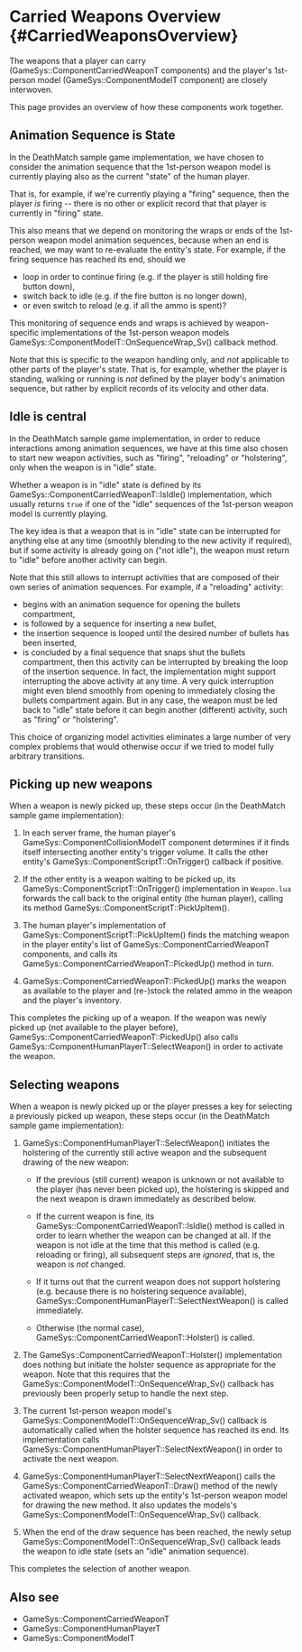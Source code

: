 Carried Weapons Overview     {#CarriedWeaponsOverview}
========================

The weapons that a player can carry (GameSys::ComponentCarriedWeaponT components) and the player's
1st-person model (GameSys::ComponentModelT component) are closely interwoven.

This page provides an overview of how these components work together.


Animation Sequence is State
---------------------------

In the DeathMatch sample game implementation, we have chosen to consider the animation sequence
that the 1st-person weapon model is currently playing also as the current "state" of the human player.

That is, for example, if we're currently playing a "firing" sequence, then the player *is* firing --
there is no other or explicit record that that player is currently in "firing" state.

This also means that we depend on monitoring the wraps or ends of the 1st-person weapon model animation
sequences, because when an end is reached, we may want to re-evaluate the entity's state.
For example, if the firing sequence has reached its end, should we
  - loop in order to continue firing (e.g. if the player is still holding fire button down),
  - switch back to idle (e.g. if the fire button is no longer down),
  - or even switch to reload (e.g. if all the ammo is spent)?

This monitoring of sequence ends and wraps is achieved by weapon-specific implementations of the
1st-person weapon models GameSys::ComponentModelT::OnSequenceWrap_Sv() callback method.

Note that this is specific to the weapon handling only, and *not* applicable to other parts of the player's state.
That is, for example, whether the player is standing, walking or running is *not* defined by the player body's
animation sequence, but rather by explicit records of its velocity and other data.


Idle is central
---------------

In the DeathMatch sample game implementation, in order to reduce interactions among animation sequences,
we have at this time also chosen to start new weapon activities, such as "firing", "reloading" or "holstering",
only when the weapon is in "idle" state.

Whether a weapon is in "idle" state is defined by its GameSys::ComponentCarriedWeaponT::IsIdle() implementation, which usually returns `true`
if one of the "idle" sequences of the 1st-person weapon model is currently playing.

The key idea is that a weapon that is in "idle" state can be interrupted for anything else at any time
(smoothly blending to the new activity if required), but if some activity is already going on ("not idle"),
the weapon must return to "idle" before another activity can begin.

Note that this still allows to interrupt activities that are composed of their own series of animation sequences.
For example, if a "reloading" activity:
  - begins with an animation sequence for opening the bullets compartment,
  - is followed by a sequence for inserting a new bullet,
  - the insertion sequence is looped until the desired number of bullets has been inserted,
  - is concluded by a final sequence that snaps shut the bullets compartment,
then this activity can be interrupted by breaking the loop of the insertion sequence. In fact, the implementation
might support interrupting the above activity at any time. A very quick interruption might even blend smoothly
from opening to immediately closing the bullets compartment again.
But in any case, the weapon must be led back to "idle" state before it can begin another (different) activity,
such as "firing" or "holstering".

This choice of organizing model activities eliminates a large number of very complex problems that would otherwise
occur if we tried to model fully arbitrary transitions.


Picking up new weapons
----------------------

When a weapon is newly picked up, these steps occur (in the DeathMatch sample game implementation):

  1. In each server frame, the human player's GameSys::ComponentCollisionModelT component determines if it finds
     itself intersecting another entity's trigger volume. It calls the other entity's
     GameSys::ComponentScriptT::OnTrigger() callback if positive.

  2. If the other entity is a weapon waiting to be picked up, its GameSys::ComponentScriptT::OnTrigger() implementation in
     `Weapon.lua` forwards the call back to the original entity (the human player), calling its method
     GameSys::ComponentScriptT::PickUpItem().

  3. The human player's implementation of GameSys::ComponentScriptT::PickUpItem() finds the matching weapon in the
     player entity's list of GameSys::ComponentCarriedWeaponT components, and calls its GameSys::ComponentCarriedWeaponT::PickedUp() method in turn.

  4. GameSys::ComponentCarriedWeaponT::PickedUp() marks the weapon as available to the player and (re-)stock the related
     ammo in the weapon and the player's inventory.

This completes the picking up of a weapon. If the weapon was newly picked up (not available to the player before),
GameSys::ComponentCarriedWeaponT::PickedUp() also calls GameSys::ComponentHumanPlayerT::SelectWeapon() in order to activate the weapon.


Selecting weapons
-----------------

When a weapon is newly picked up or the player presses a key for selecting a previously picked up weapon,
these steps occur (in the DeathMatch sample game implementation):

  1. GameSys::ComponentHumanPlayerT::SelectWeapon() initiates the holstering of the currently still active weapon and the
     subsequent drawing of the new weapon:

       - If the previous (still current) weapon is unknown or not available to the player (has never been picked up),
         the holstering is skipped and the next weapon is drawn immediately as described below.

       - If the current weapon is fine, its GameSys::ComponentCarriedWeaponT::IsIdle() method is called in order to learn whether the weapon can be
         changed at all. If the weapon is not idle at the time that this method is called (e.g. reloading or
         firing), all subsequent steps are *ignored*, that is, the weapon is *not* changed.

       - If it turns out that the current weapon does not support holstering (e.g. because there is no holstering
         sequence available), GameSys::ComponentHumanPlayerT::SelectNextWeapon() is called immediately.

       - Otherwise (the normal case), GameSys::ComponentCarriedWeaponT::Holster() is called.

  2. The GameSys::ComponentCarriedWeaponT::Holster() implementation does nothing but initiate the holster sequence as appropriate for the weapon.
     Note that this requires that the GameSys::ComponentModelT::OnSequenceWrap_Sv() callback has previously been properly setup to handle
     the next step.

  3. The current 1st-person weapon model's GameSys::ComponentModelT::OnSequenceWrap_Sv() callback is automatically called when
     the holster sequence has reached its end.
     Its implementation calls GameSys::ComponentHumanPlayerT::SelectNextWeapon() in order to activate the next weapon.

  4. GameSys::ComponentHumanPlayerT::SelectNextWeapon() calls the GameSys::ComponentCarriedWeaponT::Draw() method of the newly activated weapon,
     which sets up the entity's 1st-person weapon model for drawing the new method. It also updates the
     models's GameSys::ComponentModelT::OnSequenceWrap_Sv() callback.

  5. When the end of the draw sequence has been reached, the newly setup GameSys::ComponentModelT::OnSequenceWrap_Sv() callback leads
     the weapon to idle state (sets an "idle" animation sequence).

This completes the selection of another weapon.


Also see
--------

  - GameSys::ComponentCarriedWeaponT
  - GameSys::ComponentHumanPlayerT
  - GameSys::ComponentModelT
